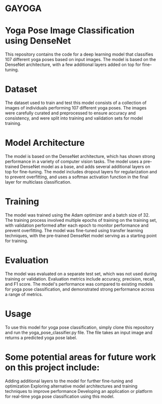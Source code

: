 # GAYOGA

# Yoga Pose Image Classification using DenseNet

This repository contains the code for a deep learning model that classifies 107 different yoga poses based on input images. The model is based on the DenseNet architecture, with a few additional layers added on top for fine-tuning.

# Dataset

The dataset used to train and test this model consists of a collection of images of individuals performing 107 different yoga poses. The images were carefully curated and preprocessed to ensure accuracy and consistency, and were split into training and validation sets for model training.

# Model Architecture

The model is based on the DenseNet architecture, which has shown strong performance in a variety of computer vision tasks. The model uses a pre-trained DenseNet model as a base, and adds several additional layers on top for fine-tuning. The model includes dropout layers for regularization and to prevent overfitting, and uses a softmax activation function in the final layer for multiclass classification.

# Training

The model was trained using the Adam optimizer and a batch size of 32. The training process involved multiple epochs of training on the training set, with validation performed after each epoch to monitor performance and prevent overfitting. The model was fine-tuned using transfer learning techniques, with the pre-trained DenseNet model serving as a starting point for training.

# Evaluation

The model was evaluated on a separate test set, which was not used during training or validation. Evaluation metrics include accuracy, precision, recall, and F1 score. The model's performance was compared to existing models for yoga pose classification, and demonstrated strong performance across a range of metrics.

# Usage

To use this model for yoga pose classification, simply clone this repository and run the yoga_pose_classifier.py file. The file takes an input image and returns a predicted yoga pose label.

# Some potential areas for future work on this project include:

Adding additional layers to the model for further fine-tuning and optimization
Exploring alternative model architectures and training techniques to improve performance
Developing an application or platform for real-time yoga pose classification using this model.

